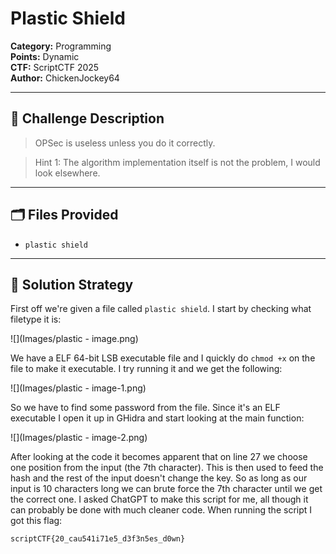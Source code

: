 # Plastic Shield
**Category:** Programming  
**Points:** Dynamic  
**CTF:** ScriptCTF 2025  
**Author:** ChickenJockey64

---

## 🧠 Challenge Description

> OPSec is useless unless you do it correctly.

>Hint 1: The algorithm implementation itself is not the problem, I would look elsewhere.

---

## 🗂️ Files Provided

- `plastic shield`

---

## 🧠 Solution Strategy

First off we're given a file called `plastic shield`. I start by checking what filetype it is: 

![](Images/plastic - image.png)

We have a ELF 64-bit LSB executable file and I quickly do `chmod +x` on the file to make it executable. I try running it and we get the following:

![](Images/plastic - image-1.png)

So we have to find some password from the file. Since it's an ELF executable I open it up in GHidra and start looking at the main function:  

![](Images/plastic - image-2.png)

After looking at the code it becomes apparent that on line 27 we choose one position from the input (the 7th character). This is then used to feed the hash and the rest of the input doesn't change the key. So as long as our input is 10 characters long we can brute force the 7th character until we get the correct one. I asked ChatGPT to make this script for me, all though it can probably be done with much cleaner code. When running the script I got this flag:

```bash
scriptCTF{20_cau541i71e5_d3f3n5es_d0wn}
```

